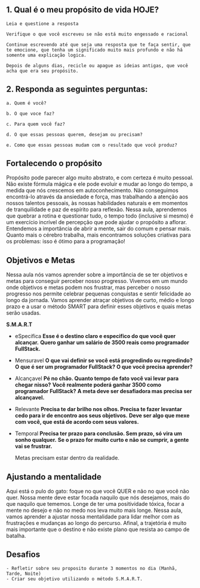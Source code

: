 ## 1. Qual é o meu propósito de vida HOJE?
    Leia e questione a resposta

    Verifique o que você escreveu se não está muito engessado e racional

    Continue escrevendo até que seja uma resposta que te faça sentir, que te emocione, que tenha um significado muito mais profundo e não há somente uma explicação logica.

    Depois de alguns dias, recicle ou apague as ideias antigas, que você acha que era seu propósito.

## 2. Responda as seguintes perguntas:

``a. Quem é você?``

``b. O que voce faz?``

``c. Para quem você faz?``

``d. O que essas pessoas querem, desejam ou precisam?``

``e. Como que essas pessoas mudam com o resultado que você produz?``

## Fortalecendo o propósito

Propósito pode parecer algo muito abstrato, e com certeza é muito pessoal. Não existe fórmula mágica e ele pode evoluir e mudar ao longo do tempo, a medida que nós crescemos em autoconhecimento. Não conseguimos encontrá-lo através da ansiedade e força, mas trabalhando a atenção aos nossos talentos pessoais, às nossas habilidades naturais e em momentos de tranquilidade e paz de espírito para reflexão. Nessa aula, aprendemos que quebrar a rotina e questionar tudo, o tempo todo (inclusive si mesmo) é um exercício incrível de percepção que pode ajudar o propósito a aflorar. Entendemos a importância de abrir a mente, sair do comum e pensar mais. Quanto mais o cérebro trabalha, mais encontramos soluções criativas para os problemas: isso é ótimo para a programação!

## Objetivos e Metas

Nessa aula nós vamos aprender sobre a importância de se ter objetivos e metas para conseguir perceber nosso progresso. Vivemos em um mundo onde objetivos e metas podem nos frustrar, mas perceber o nosso progresso nos permite celebrar pequenas conquistas e sentir felicidade ao longo da jornada. Vamos aprender atraçar objetivos de curto, médio e longo prazo e a usar o método SMART para definir esses objetivos e quais metas serão usadas.

**S.M.A.R.T**

- eSpecifica
    **Esse é o destino claro e especifico do que você quer alcançar.**
    **Quero ganhar um salário de 3500 reais como programador FullStack.**

- Mensuravel
    **O que vai definir se você	está progredindo ou regredindo?**
    **O que é ser um programador FullStack? O que você precisa aprender?**

- Alcançavel
    **Pé no chão. Quanto tempo de fato você vai levar para chegar nisso?**
    **Você realmente poderá ganhar 3500 como programador FullStack?**
    **A meta deve ser desafiadora mas precisa ser alcançavel.**

- Relevante
    **Precisa te dar brilho nos olhos. Precisa te fazer levantar cedo para ir de encontro aos seus objetivos.**
    **Deve ser algo que mexe com você, que está de acordo com seus valores.**

- Temporal
    **Precisa ter prazo para conclusão. Sem prazo, só vira um sonho qualquer.**
    **Se o prazo for muito curto e não se cumprir, a gente vai se frustrar.**

    Metas precisam estar dentro da realidade.


## Ajustando a mentalidade

Aqui está o pulo do gato: foque no que você QUER e não no que você não quer. Nossa mente deve estar focada naquilo que nós desejamos, mais do que naquilo que tememos. Longe de ter uma positividade tóxica, focar a mente no desejo e não no medo nos leva muito mais longe. Nessa aula, vamos aprender a ajustar nossa mentalidade para lidar melhor com as frustrações e mudanças ao longo do percurso. Afinal, a trajetória é muito mais importante que o destino e não existe plano que resista ao campo de batalha.

## Desafios

    - Refletir sobre seu proposito durante 3 momentos no dia (Manhã, Tarde, Noite)
    - Criar seu objetivo utilizando o método S.M.A.R.T.
